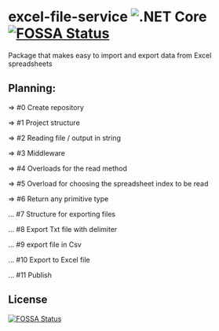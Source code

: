 # excel-file-service ![.NET Core](https://github.com/leo-oliveira-eng/excel-file-service/workflows/.NET%20Core/badge.svg) [![FOSSA Status](https://app.fossa.com/api/projects/git%2Bgithub.com%2Fleo-oliveira-eng%2Fexcel-file-service.svg?type=shield)](https://app.fossa.com/projects/git%2Bgithub.com%2Fleo-oliveira-eng%2Fexcel-file-service?ref=badge_shield)

Package that makes easy to import and export data from Excel spreadsheets 

Planning:
--------
=> #0 Create repository

=> #1 Project structure

=> #2 Reading file / output in string

=> #3 Middleware

=> #4 Overloads for the read method

=> #5 Overload for choosing the spreadsheet index to be read

=> #6 Return any primitive type

... #7 Structure for exporting files

... #8 Export Txt file with delimiter

... #9 export file in Csv

... #10 Export to Excel file

... #11 Publish


## License
[![FOSSA Status](https://app.fossa.com/api/projects/git%2Bgithub.com%2Fleo-oliveira-eng%2Fexcel-file-service.svg?type=large)](https://app.fossa.com/projects/git%2Bgithub.com%2Fleo-oliveira-eng%2Fexcel-file-service?ref=badge_large)
